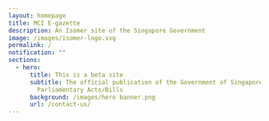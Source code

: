 ```yaml
---
layout: homepage
title: MCI E-gazette
description: An Isomer site of the Singapore Government
image: /images/isomer-logo.svg
permalink: /
notification: ""
sections:
  - hero:
      title: This is a beta site
      subtitle: The official publication of the Government of Singapore’s Notices and
        Parliamentary Acts/Bills
      background: /images/hero banner.png
      url: /contact-us/
---
```

